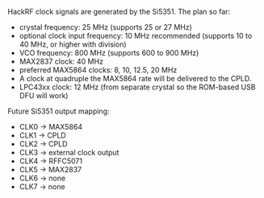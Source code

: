 HackRF clock signals are generated by the Si5351.  The plan so far:

* crystal frequency: 25 MHz (supports 25 or 27 MHz)
* optional clock input frequency: 10 MHz recommended (supports 10 to 40 MHz, or higher with division)
* VCO frequency: 800 MHz (supports 600 to 900 MHz)
* MAX2837 clock: 40 MHz
* preferred MAX5864 clocks: 8, 10, 12.5, 20 MHz
* A clock at quadruple the MAX5864 rate will be delivered to the CPLD.
* LPC43xx clock: 12 MHz (from separate crystal so the ROM-based USB DFU will work)

Future Si5351 output mapping:

* CLK0 -> MAX5864
* CLK1 -> CPLD
* CLK2 -> CPLD
* CLK3 -> external clock output
* CLK4 -> RFFC5071
* CLK5 -> MAX2837
* CLK6 -> none
* CLK7 -> none